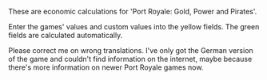 These are economic calculations for 'Port Royale: Gold, Power and Pirates'.

Enter the games' values and custom values into the yellow fields. The green fields are calculated automatically.

Please correct me on wrong translations. I've only got the German version of the game and couldn't find information on the internet, maybe because there's more information on newer Port Royale games now.
